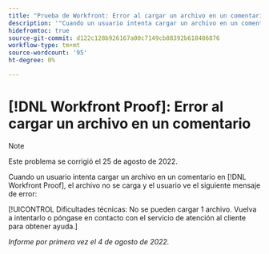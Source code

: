 ```yaml
---
title: "Prueba de Workfront: Error al cargar un archivo en un comentario"
description: '"Cuando un usuario intenta cargar un archivo en un comentario en [!DNL Workfront] Prueba, el archivo no se carga y el usuario ve un mensaje de error".'
hidefromtoc: true
source-git-commit: d122c128b926167a00c7149cb88392b618486876
workflow-type: tm+mt
source-wordcount: '95'
ht-degree: 0%

---
```



# [!DNL Workfront Proof]: Error al cargar un archivo en un comentario

>[!NOTE]
>
>Este problema se corrigió el 25 de agosto de 2022.

Cuando un usuario intenta cargar un archivo en un comentario en [!DNL Workfront Proof], el archivo no se carga y el usuario ve el siguiente mensaje de error:

[!UICONTROL Dificultades técnicas: No se pueden cargar 1 archivo. Vuelva a intentarlo o póngase en contacto con el servicio de atención al cliente para obtener ayuda.]

_Informe por primera vez el 4 de agosto de 2022._

